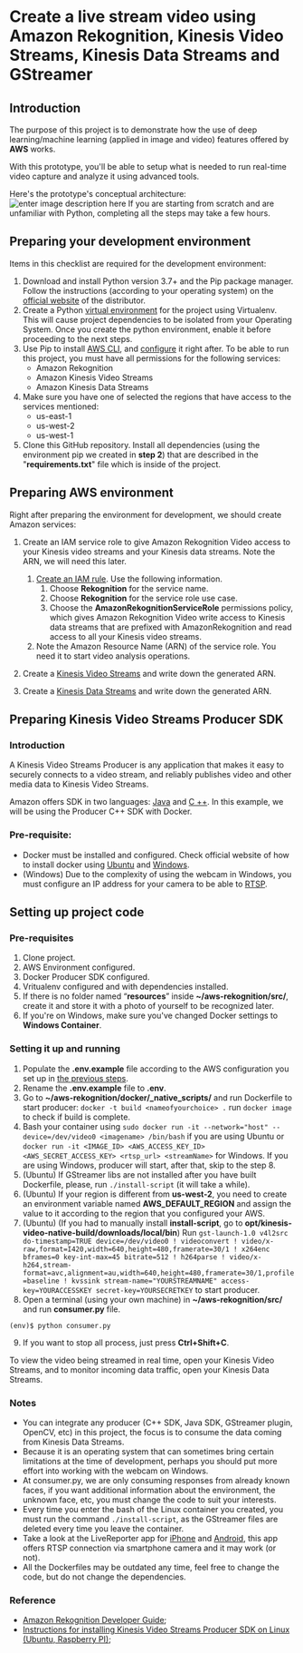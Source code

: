 # Create a live stream video using Amazon Rekognition, Kinesis Video Streams, Kinesis Data Streams and GStreamer 

## Introduction
The purpose of this project is to demonstrate how the use of deep learning/machine learning (applied in image and video) features offered by **AWS** works.

With this prototype, you'll be able to setup what is needed to run real-time video capture and analyze it using advanced tools.

Here's the prototype's conceptual architecture:
![enter image description here](https://d1.awsstatic.com/re19/KVS_WebRTC/product-page-diagram_Kinesis-video-streams_how-it-works_01.cb5682fffec40aed239111f7454a586b31d6e680.png)
If you are starting from scratch and are unfamiliar with Python, completing all the steps may take a few hours.

## Preparing your development environment
Items in this checklist are required for the development environment:

 1. Download and install Python version 3.7+ and the Pip package manager. Follow the instructions (according to your operating system) on the [official website](https://www.python.org/downloads/) of the distributor. 
 2. Create a Python [virtual environment](https://virtualenv.pypa.io/en/stable/) for the project using Virtualenv. This will cause project dependencies to be isolated from your Operating System. Once you create the python environment, enable it before proceeding to the next steps.
 3. Use Pip to install [AWS CLI](https://docs.aws.amazon.com/cli/latest/userguide/cli-chap-install.html), and [configure](https://docs.aws.amazon.com/cli/latest/userguide/cli-chap-configure.html) it right after. To be able to run this project, you must have all permissions for the following services:
	 - Amazon Rekognition
	 - Amazon Kinesis Video Streams
	 - Amazon Kinesis Data Streams
4. <a name = "aws-config"></a>Make sure you have one of selected the regions that have access to the services mentioned:
	 - us-east-1
	 - us-west-2
	 - us-west-1
5. Clone this GitHub repository. Install all dependencies (using the environment pip we created in **step 2**) that are described in the "**requirements.txt**" file which is inside of the project.
 

## Preparing AWS environment
Right after preparing the environment for development, we should create Amazon services:

 1. Create an IAM service role to give Amazon Rekognition Video access to your Kinesis video streams and your Kinesis data streams. Note the ARN,  we will need this later.
	   1. [Create an IAM rule](https://docs.aws.amazon.com/IAM/latest/UserGuide/id_roles_create_for-service.html). Use the following information.
		   1. Choose **Rekognition** for the service name.
		   2. Choose **Rekognition** for the service role use case.
		   3. Choose the **AmazonRekognitionServiceRole** permissions policy, which gives Amazon Rekognition Video write access to Kinesis data streams that are prefixed with AmazonRekognition and read access to all your Kinesis video streams.
	2. Note the Amazon Resource Name (ARN) of the service role. You need it to start video analysis operations.

 2. Create a [Kinesis Video Streams](https://docs.aws.amazon.com/kinesisvideostreams/latest/dg/gs-createstream.html) and write down the generated ARN.
 3. Create a [Kinesis Data Streams](https://docs.aws.amazon.com/streams/latest/dev/introduction.html) and write down the generated ARN.

## Preparing Kinesis Video Streams Producer SDK
### Introduction
A Kinesis Video Streams Producer is any application that makes it easy to securely connects to a video stream, and reliably publishes video and other media data to Kinesis Video Streams.

Amazon offers SDK in two languages: [Java](https://github.com/awslabs/amazon-kinesis-video-streams-producer-sdk-java) and [C ++](https://github.com/awslabs/amazon-kinesis-video-streams-producer-sdk-cpp). In this example, we will be using the Producer C++ SDK with Docker.

### Pre-requisite:
- Docker must be installed and configured. Check official website of how to install docker using [Ubuntu](https://docs.docker.com/install/linux/docker-ce/ubuntu/) and [Windows](https://docs.docker.com/docker-for-windows/).
- (Windows) Due to the complexity of using the webcam in Windows, you must configure an IP address for your camera to be able to [RTSP](https://pt.wikipedia.org/wiki/RTSP).

## Setting up project code

### Pre-requisites
1. Clone project.
2. AWS Environment configured.
3. Docker Producer SDK configured.
4. Vritualenv configured and with dependencies installed.
5. If there is no folder named “**resources**” inside **~/aws-rekognition/src/**, create it and store it with a photo of yourself to be recognized later.
6. If you're on Windows, make sure you've changed Docker settings to **Windows Container**.

### Setting it up and running
1. Populate the **.env.example** file according to the AWS configuration you set up in [the previous steps](#aws-config).
2. Rename the **.env.example** file to **.env**.
3. Go to **~/aws-rekognition/docker/_native_scripts/<yourOSfodler>** and run Dockerfile to start producer: ```docker -t build <nameofyourchoice> .``` run ```docker image``` to check if build is complete.
4. Bash your container using ```sudo docker run -it --network="host" --device=/dev/video0 <imagename> /bin/bash``` if you are using Ubuntu or ```docker run -it <IMAGE_ID> <AWS_ACCESS_KEY_ID> <AWS_SECRET_ACCESS_KEY> <rtsp_url> <streamName>``` for Windows. If you are using Windows, producer will start, after that, skip to the step 8.
5. (Ubuntu) If GStreamer libs are not installed after you have built Dockerfile, please, run ```./install-script``` (it will take a while).
6. (Ubuntu) If your region is different from **us-west-2**, you need to create an environment variable named **AWS_DEFAULT_REGION** and assign the value to it according to the region that you configured your AWS.
7. (Ubuntu) (If you had to manually install **install-script**, go to **opt/kinesis-video-native-build/downloads/local/bin**) Run ```gst-launch-1.0 v4l2src do-timestamp=TRUE device=/dev/video0 ! videoconvert ! video/x-raw,format=I420,width=640,height=480,framerate=30/1 ! x264enc bframes=0 key-int-max=45 bitrate=512 ! h264parse ! video/x-h264,stream-format=avc,alignment=au,width=640,height=480,framerate=30/1,profile=baseline ! kvssink stream-name="YOURSTREAMNAME" access-key=YOURACCESSKEY secret-key=YOURSECRETKEY``` to start producer.
8. Open a terminal (using your own machine) in **~/aws-rekognition/src/** and run **consumer.py** file.
```console
(env)$ python consumer.py
```
9. If you want to stop all process, just press **Ctrl+Shift+C**.

To view the video being streamed in real time, open your Kinesis Video Streams, and to monitor incoming data traffic, open your Kinesis Data Streams.

### Notes
- You can integrate any producer (C++ SDK, Java SDK, GStreamer plugin, OpenCV, etc) in this project, the focus is to consume the data coming from Kinesis Data Streams.
- Because it is an operating system that can sometimes bring certain limitations at the time of development, perhaps you should put more effort into working with the webcam on Windows.
- At consumer.py, we are only consuming responses from already known faces, if you want additional information about the environment, the unknown face, etc, you must change the code to suit your interests.
- Every time you enter the bash of the Linux container you created, you must run the command ```./install-script```, as the GStreamer files are deleted every time you leave the container.
- Take a look at the LiveReporter app for [iPhone](https://apps.apple.com/app/live-reporter-security-camera/id996017825) and [Android](https://play.google.com/store/apps/details?id=net.kzkysdjpn.live_reporter), this app offers RTSP connection via smartphone camera and it may work (or not).
- All the Dockerfiles may be outdated any time, feel free to change the code, but do not change the dependencies.

### Reference
- [Amazon Rekognition Developer Guide](https://docs.aws.amazon.com/rekognition/latest/dg/rekognition-dg.pdf);
- [Instructions for installing Kinesis Video Streams Producer SDK on Linux (Ubuntu, Raspberry PI)](https://github.com/awslabs/amazon-kinesis-video-streams-producer-sdk-cpp/blob/master/install-instructions-linux.md);